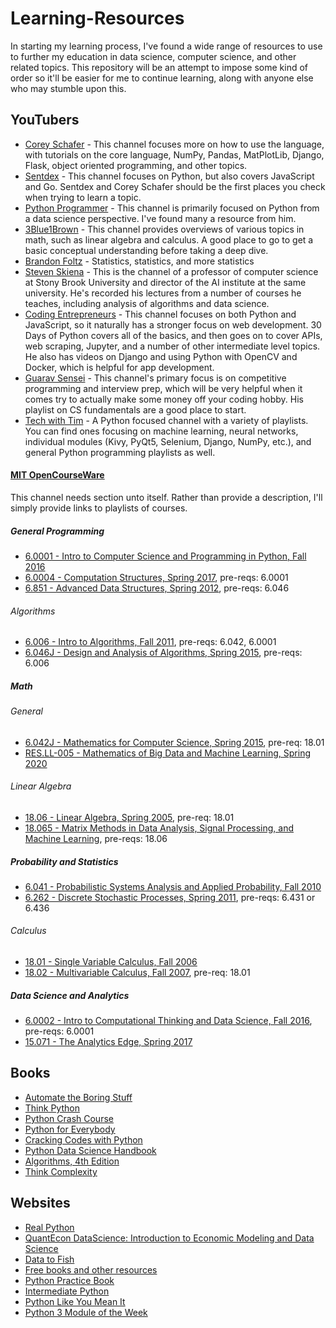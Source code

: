 # Learning-Resources <a name="top">
In starting my learning process, I've found a wide range of resources to use to further my education in data science, computer science, and other related topics.  This repository will be an attempt to impose some kind of order so it'll be easier for me to continue learning, along with anyone else who may stumble upon this.
  
## YouTubers
* [Corey Schafer](https://www.youtube.com/channel/UCCezIgC97PvUuR4_gbFUs5g) - This channel focuses more on how to use the language, with tutorials on the core language, NumPy, Pandas, MatPlotLib, Django, Flask, object oriented programming, and other topics.
* [Sentdex](https://www.youtube.com/user/sentdex/featured) - This channel focuses on Python, but also covers JavaScript and Go.  Sentdex and Corey Schafer should be the first places you check when trying to learn a topic.
* [Python Programmer](https://www.youtube.com/user/consumerchampion) - This channel is primarily focused on Python from a data science perspective.  I've found many a resource from him.
* [3Blue1Brown](https://www.youtube.com/channel/UCYO_jab_esuFRV4b17AJtAw) - This channel provides overviews of various topics in math, such as linear algebra and calculus.  A good place to go to get a basic conceptual understanding before taking a deep dive.
* [Brandon Foltz](https://www.youtube.com/c/BrandonFoltz/featured) - Statistics, statistics, and more statistics
* [Steven Skiena](https://www.youtube.com/user/StevenSkiena) - This is the channel of a professor of computer science at Stony Brook University and director of the AI institute at the same university.  He's recorded his lectures from a number of courses he teaches, including analysis of algorithms and data science.
* [Coding Entrepreneurs](https://www.youtube.com/user/CodingEntrepreneurs) - This channel focuses on both Python and JavaScript, so it naturally has a stronger focus on web development.  30 Days of Python covers all of the basics, and then goes on to cover APIs, web scraping, Jupyter, and a number of other intermediate level topics.  He also has videos on Django and using Python with OpenCV and Docker, which is helpful for app development.
* [Guarav Sensei](https://www.youtube.com/c/GauravSensei) - This channel's primary focus is on competitive programming and interview prep, which will be very helpful when it comes try to actually make some money off your coding hobby.  His playlist on CS fundamentals are a good place to start.
* [Tech with Tim](https://www.youtube.com/channel/UC4JX40jDee_tINbkjycV4Sg) - A Python focused channel with a variety of playlists.  You can find ones focusing on machine learning, neural networks, individual modules (Kivy, PyQt5, Selenium, Django, NumPy, etc.), and general Python programming playlists as well.

#### [MIT OpenCourseWare](https://www.youtube.com/user/MIT)
This channel needs section unto itself.  Rather than provide a description, I'll simply provide links to playlists of courses.

##### General Programming
* [6.0001 - Intro to Computer Science and Programming in Python, Fall 2016](https://www.youtube.com/watch?v=nykOeWgQcHM&list=PLUl4u3cNGP63WbdFxL8giv4yhgdMGaZNA)
* [6.0004 - Computation Structures, Spring 2017](https://www.youtube.com/playlist?list=PLUl4u3cNGP62WVs95MNq3dQBqY2vGOtQ2), pre-reqs: 6.0001
* [6.851 - Advanced Data Structures, Spring 2012](https://www.youtube.com/playlist?list=PLUl4u3cNGP61hsJNdULdudlRL493b-XZf), pre-reqs: 6.046

###### Algorithms
* [6.006 - Intro to Algorithms, Fall 2011](https://www.youtube.com/playlist?list=PLUl4u3cNGP61Oq3tWYp6V_F-5jb5L2iHb), pre-reqs: 6.042, 6.0001
* [6.046J - Design and Analysis of Algorithms, Spring 2015](https://www.youtube.com/playlist?list=PLUl4u3cNGP6317WaSNfmCvGym2ucw3oGp), pre-reqs: 6.006

##### Math

###### General
* [6.042J - Mathematics for Computer Science, Spring 2015](https://www.youtube.com/playlist?list=PLUl4u3cNGP60UlabZBeeqOuoLuj_KNphQ), pre-req: 18.01
* [RES.LL-005 - Mathematics of Big Data and Machine Learning, Spring 2020](https://www.youtube.com/playlist?list=PLUl4u3cNGP62uI_DWNdWoIMsgPcLGOx-V)

###### Linear Algebra
* [18.06 - Linear Algebra, Spring 2005](https://www.youtube.com/playlist?list=PLE7DDD91010BC51F8), pre-req: 18.01
* [18.065 - Matrix Methods in Data Analysis, Signal Processing, and Machine Learning](https://www.youtube.com/playlist?list=PLUl4u3cNGP63oMNUHXqIUcrkS2PivhN3k), pre-reqs: 18.06

##### Probability and Statistics
* [6.041 - Probabilistic Systems Analysis and Applied Probability, Fall 2010](https://www.youtube.com/playlist?list=PLUl4u3cNGP61MdtwGTqZA0MreSaDybji8)
* [6.262 - Discrete Stochastic Processes, Spring 2011](https://www.youtube.com/playlist?list=PLEEF5322B331C1B98), pre-reqs: 6.431 or 6.436

###### Calculus
* [18.01 - Single Variable Calculus, Fall 2006](https://www.youtube.com/playlist?list=PL590CCC2BC5AF3BC1)
* [18.02 - Multivariable Calculus, Fall 2007](https://www.youtube.com/playlist?list=PL4C4C8A7D06566F38), pre-req: 18.01

##### Data Science and Analytics
* [6.0002 - Intro to Computational Thinking and Data Science, Fall 2016](https://www.youtube.com/playlist?list=PLUl4u3cNGP619EG1wp0kT-7rDE_Az5TNd), pre-reqs: 6.0001
* [15.071 - The Analytics Edge, Spring 2017](https://www.youtube.com/playlist?list=PLUl4u3cNGP61Q_FSXJUGkDJs1SMj5teGq)


## Books
* [Automate the Boring Stuff](https://automatetheboringstuff.com/)
* [Think Python](http://greenteapress.com/thinkpython2/thinkpython2.pdf)
* [Python Crash Course](https://www.amazon.com/Python-Crash-Course-Hands-Project-Based/dp/1593276036)
* [Python for Everybody](http://do1.dr-chuck.com/pythonlearn/EN_us/pythonlearn.pdf)
* [Cracking Codes with Python](https://inventwithpython.com/cracking/)
* [Python Data Science Handbook](https://jakevdp.github.io/PythonDataScienceHandbook/)
* [Algorithms, 4th Edition](https://algs4.cs.princeton.edu/home/)
* [Think Complexity](http://greenteapress.com/complexity/thinkcomplexity.pdf)

## Websites
* [Real Python](https://realpython.com/)
* [QuantEcon DataScience: Introduction to Economic Modeling and Data Science](https://datascience.quantecon.org/)
* [Data to Fish](https://datatofish.com/python-tutorials/)
* [Free books and other resources](https://github.com/EbookFoundation/free-programming-books/blob/master/free-programming-books.md#python)
* [Python Practice Book](https://anandology.com/python-practice-book/index.html)
* [Intermediate Python](https://book.pythontips.com/en/latest/index.html#)
* [Python Like You Mean It](https://www.pythonlikeyoumeanit.com/index.html)
* [Python 3 Module of the Week](https://pymotw.com/3/)
